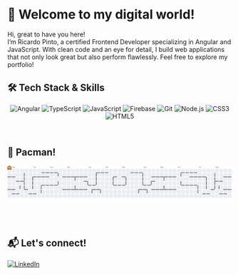 # 👋 Welcome to my digital world!

Hi, great to have you here!  
I’m Ricardo Pinto, a certified Frontend Developer specializing in Angular and JavaScript. With clean code and an eye for detail, I build web applications that not only look great but also perform flawlessly.
Feel free to explore my portfolio!

## 🛠️ Tech Stack & Skills  
<p align="center">
  <img src="https://img.icons8.com/color/48/000000/angularjs.png" alt="Angular" />
  <img src="https://img.icons8.com/color/48/000000/typescript.png" alt="TypeScript" />
  <img src="https://img.icons8.com/color/48/000000/javascript.png" alt="JavaScript" />
  <img src="https://img.icons8.com/color/48/000000/firebase.png" alt="Firebase" />
  <img src="https://img.icons8.com/color/48/000000/git.png" alt="Git" />
  <img src="https://img.icons8.com/color/48/000000/nodejs.png" alt="Node.js" />
  <img src="https://img.icons8.com/color/48/000000/css3.png" alt="CSS3" />
  <img src="https://img.icons8.com/color/48/000000/html-5.png" alt="HTML5" />
</p>

<br>

## 👾 Pacman!
<picture>
  <source media="(prefers-color-scheme: dark)" srcset="https://raw.githubusercontent.com/RicardoP-19/RicardoP-19/output/pacman-contribution-graph-dark.svg">
  <source media="(prefers-color-scheme: light)" srcset="https://raw.githubusercontent.com/RicardoP-19/RicardoP-19/output/pacman-contribution-graph.svg">
  <img alt="pacman contribution graph" src="https://raw.githubusercontent.com/RicardoP-19/RicardoP-19/output/pacman-contribution-graph.svg">
</picture>

<br><br>

## 📬 Let's connect!
[![LinkedIn](https://img.icons8.com/color/48/000000/linkedin.png)](https://www.linkedin.com/in/ricardo-pinto-developer)
